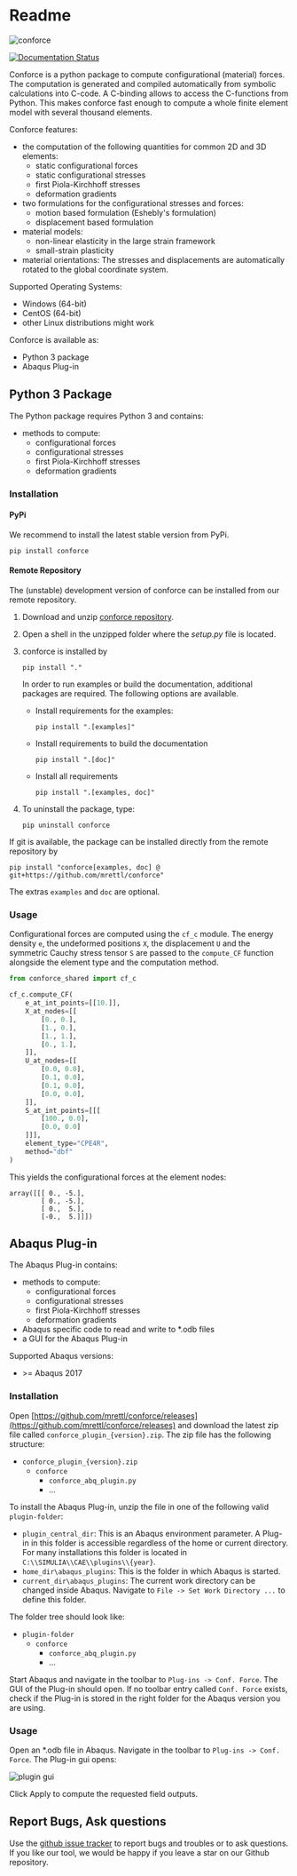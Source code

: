 Readme
======

![conforce](conforce_logo.png)

[![Documentation Status](https://readthedocs.org/projects/conforce/badge/?version=latest)](https://conforce.readthedocs.io/en/latest/?badge=latest)

Conforce is a python package to compute configurational (material) forces.
The computation is generated and compiled automatically from symbolic calculations into C-code.
A C-binding allows to access the C-functions from Python.
This makes conforce fast enough to compute a whole finite element model with several thousand elements.

Conforce features:

- the computation of the following quantities for common 2D and 3D elements:
  - static configurational forces
  - static configurational stresses
  - first Piola-Kirchhoff stresses
  - deformation gradients
- two formulations for the configurational stresses and forces:
  - motion based formulation (Eshebly's formulation)
  - displacement based formulation
- material models:
  - non-linear elasticity in the large strain framework
  - small-strain plasticity
- material orientations: The stresses and displacements are automatically rotated to the global coordinate system.


Supported Operating Systems:
- Windows (64-bit)
- CentOS (64-bit)
- other Linux distributions might work


Conforce is available as:
- Python 3 package
- Abaqus Plug-in

## Python 3 Package

The Python package requires Python 3 and contains:

- methods to compute:
  - configurational forces
  - configurational stresses
  - first Piola-Kirchhoff stresses
  - deformation gradients

### Installation 

#### PyPi

We recommend to install the latest stable version from PyPi.

````shell
pip install conforce
````

#### Remote Repository

The (unstable) development version of conforce can be installed 
from our remote repository.

1. Download and unzip [conforce repository](https://github.com/mrettl/conforce).
2. Open a shell in the unzipped folder where the *setup.py* file is located.
3. conforce is installed by
   ````shell
   pip install "."
   ````
   In order to run examples or build the documentation,
   additional packages are required.
   The following options are available.
   - Install requirements for the examples:
     ````shell
     pip install ".[examples]"
     ````
   - Install requirements to build the documentation
     ````shell
     pip install ".[doc]"
     ````
   - Install all requirements
     ````shell
     pip install ".[examples, doc]"
     ````
   
4. To uninstall the package, type:
    ````shell
    pip uninstall conforce
    ````

If git is available, the package can be installed directly from the remote repository by
````shell
pip install "conforce[examples, doc] @ git+https://github.com/mrettl/conforce"
````
The extras `examples` and `doc` are optional.

### Usage

Configurational forces are computed using the `cf_c` module.
The energy density `e`, the undeformed positions `X`,
the displacement `U` and the symmetric Cauchy stress tensor `S`
are passed to the `compute_CF` function alongside the element type and the computation method.

````python
from conforce_shared import cf_c

cf_c.compute_CF(
    e_at_int_points=[[10.]],
    X_at_nodes=[[
        [0., 0.],
        [1., 0.],
        [1., 1.],
        [0., 1.],
    ]],
    U_at_nodes=[[
        [0.0, 0.0],
        [0.1, 0.0],
        [0.1, 0.0],
        [0.0, 0.0],
    ]],
    S_at_int_points=[[[
        [100., 0.0],
        [0.0, 0.0]
    ]]],
    element_type="CPE4R",
    method="dbf"
)
````

This yields the configurational forces at the element nodes:

````
array([[[ 0., -5.],
        [ 0., -5.],
        [ 0.,  5.],
        [-0.,  5.]]])
````


## Abaqus Plug-in

The Abaqus Plug-in contains:

- methods to compute:
  - configurational forces
  - configurational stresses
  - first Piola-Kirchhoff stresses
  - deformation gradients
- Abaqus specific code to read and write to *.odb files
- a GUI for the Abaqus Plug-in

Supported Abaqus versions:
- \>= Abaqus 2017

### Installation

Open 
[https://github.com/mrettl/conforce/releases](https://github.com/mrettl/conforce/releases)
and download the latest zip file called `conforce_plugin_{version}.zip`.
The zip file has the following structure:

- `conforce_plugin_{version}.zip`
  - `conforce`
    - `conforce_abq_plugin.py`
    - ...

To install the Abaqus Plug-in, unzip the file in one of the following valid `plugin-folder`:

- `plugin_central_dir`: This is an Abaqus environment parameter.
  A Plug-in in this folder is accessible regardless of the home
  or current directory. For many installations this folder is located in
  `C:\\SIMULIA\\CAE\\plugins\\{year}`.
- `home_dir\abaqus_plugins`: This is the folder in which Abaqus is started.
- `current_dir\abaqus_plugins`: The current work directory can be changed inside Abaqus.
  Navigate to `File -> Set Work Directory ...` to define this folder.

The folder tree should look like:

- `plugin-folder`
  - `conforce`
    - `conforce_abq_plugin.py`
    - ...

Start Abaqus and navigate in the toolbar to `Plug-ins -> Conf. Force`.
The GUI of the Plug-in should open.
If no toolbar entry called `Conf. Force` exists, check if the Plug-in is stored in the right folder 
for the Abaqus version you are using.


### Usage

Open an *.odb file in Abaqus.
Navigate in the toolbar to `Plug-ins -> Conf. Force`.
The Plug-in gui opens:

![plugin gui](plugin_gui.png)

Click Apply to compute the requested field outputs.


## Report Bugs, Ask questions

Use the [github issue tracker](https://github.com/mrettl/conforce/issues) to report
bugs and troubles or to ask questions.
If you like our tool, we would be happy if you leave a star on our Github repository.
